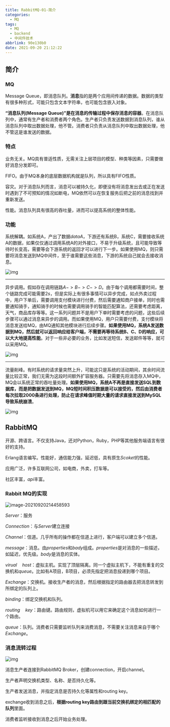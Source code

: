 ```yaml
---
title: RabbitMQ-01-简介
categories:
  - MQ
tags:
  - MQ
  - backend
  - 中间件技术
abbrlink: 90e130b0
date: 2021-09-20 21:12:22
---
```


## 简介

### MQ

Message Queue，即消息队列。**消息**指的是两个应用间传递的数据。数据的类型有很多种形式，可能只包含文本字符串，也可能包含嵌入对象。

**“消息队列(Message Queue)”是在消息的传输过程中保存消息的容器**。在消息队列中，通常有生产者和消费者两个角色。生产者只负责发送数据到消息队列，谁从消息队列中取出数据处理，他不管。消费者只负责从消息队列中取出数据处理，他不管这是谁发送的数据。

### 特点

业务无关。MQ具有普适性质，无需关注上层项目的模型、种类等因素，只需要做好消息分发即可。

FIFO。由于MQ本身的底层数据机构就是队列，所以具有FIFO性质。

容灾。对于消息队列而言，消息可以被持久化，即便没有将消息发出去或正在发送时遇到了不可预知的情况如断电，MQ依然可以在恢复服务后把之前的消息找到并重新发送。

性能。消息队列具有很高的吞吐量，进而可以提高系统的整体性能。

### 功能

系统解耦。如系统A，产出了数据$dataA$，下游还有系统B，系统C，需要接收系统A的数据，如果仅仅通过调用系统A的对外接口，不易于升级系统，且可能导致等待时长变高，需要等会下游系统的返回才可以进行下一步。如果使用MQ，则只需要将消息发送到MQ中间件，至于谁需要这些消息，下游的系统自己就会去接收消息。

![img](http://static.codenote.xyz/img/20210921200138.webp)

<hr/>

异步调用。假如存在调用链路$A->B->C->D$。由于每个调用都需要时间，整个链路完成可能需要$2s$，但是实际上有很多事情可以异步完成，如点外卖过程中，用户下单后，需要调用支付模块进行付费，然后需要通知商户接单，同时也需要通知骑手，通知骑手的时候也需要调用骑手的智能匹配算法，还需要考虑距离，天气，商品库存等等。这一系列问题并不是用户下单时需要考虑的问题，这些后续步骤可以通过消息来异步的调用。而如果使用MQ，用户只需要付费，支付模块将消息发送给MQ，由MQ通知其他模块进行后续步骤。**如果使用MQ，系统A发送数据到MQ，然后就可以返回响应给客户端，不需要再等待系统B、C、D的响应，可以大大地提高性能**。对于一些非必要的业务，比如发送短信，发送邮件等等，就可以采用MQ。

![img](http://static.codenote.xyz/img/20210921200236.webp)

<hr/>

流量削峰。有时系统的请求量突然上升，可能这只是系统的活动期间，其余时间流量比较正常，我们无需为这段时间额外扩容服务器。只需要先将消息存入MQ中，MQ会以系统正常的吞吐量处理。**如果使用MQ，系统A不再是直接发送SQL到数据库，而是把数据发送到MQ，MQ短时间积压数据是可以接受的，然后由消费者每次拉取2000条进行处理，防止在请求峰值时期大量的请求直接发送到MySQL导致系统崩溃**。

![img](http://static.codenote.xyz/img/20210921200328.webp)

## RabbitMQ

开源、跨语言。不仅支持Java，还对Python，Ruby，PHP等其他服务端语言有很好的支持。

Erlang语言编写。性能好，通信能力强，延迟低，具有原生$Scoket$的性能。

应用广泛，许多互联网公司，如电商，外卖，打车等。

社区丰富，$api$丰富。

### Rabbit MQ的实现

![image-20210920214458593](http://static.codenote.xyz/img/20210920214458.png)

$Server$：服务

$Connection$：与$Server$建立连接

$Channel$：信道。几乎所有的操作都在信道上进行，客户端可以建立多个信道。

$message$：消息。由$properties$和$bady$组成。$properties$是对消息的一些描述，如延迟，优先级。$body$是消息的实体。

$virual\quad host$：虚拟主机。实现了顶层隔离。同一个虚拟主机下，不能有重复的交换机和$queue$。比如有A项目，B项目，必须先指定把消息投递到哪个项目。

$Exchange$：交换机。接收生产者的消息，然后根据指定的路由器去把消息转发到所绑定的队列上。

$binding$：绑定交换机和队列。

$routing \quad key$：路由键。路由规则，虚拟机可以用它来确定这个消息如何进行一个路由。

$queue$：队列。消费者只需要监听队列来消费消息，不需要关注消息来自于哪个$Exchange$。

### 消息流转过程



![img](http://static.codenote.xyz/img/20210921200820.webp)

消息生产者连接到RabbitMQ Broker，创建connection，开启channel。

生产者声明交换机类型、名称、是否持久化等。

生产者发送消息，并指定消息是否持久化等属性和routing key。

exchange收到消息之后，**根据routing key路由到跟当前交换机绑定的相匹配的队列**里面。

消费者监听接收到消息之后开始业务处理。

